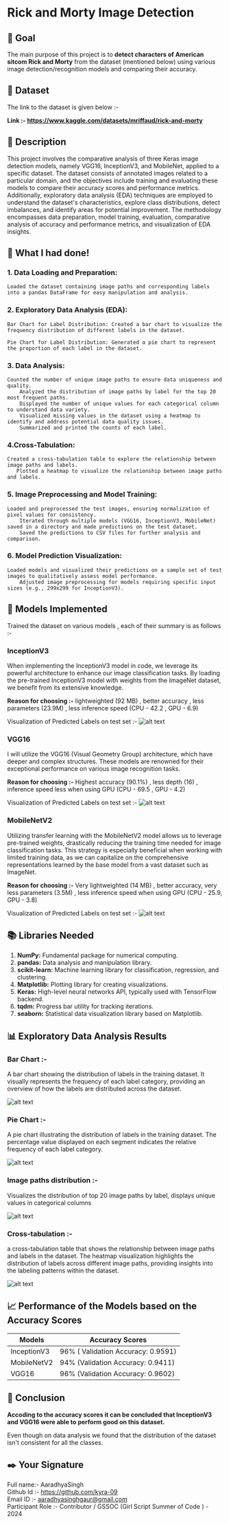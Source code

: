 # Rick and Morty Image Detection

## 🎯 Goal
The main purpose of this project is to     **detect characters of American sitcom Rick and Morty** from the dataset (mentioned below) using various image detection/recognition models and comparing their accuracy.

## 🧵 Dataset

The link to the dataset is given below :-

**Link :- https://www.kaggle.com/datasets/mriffaud/rick-and-morty**

## 🧾 Description

This project involves the comparative analysis of three Keras image detection models, namely VGG16, InceptionV3, and MobileNet, applied to a specific dataset. The dataset consists of annotated images related to a particular domain, and the objectives include training and evaluating these models to compare their accuracy scores and performance metrics. Additionally, exploratory data analysis (EDA) techniques are employed to understand the dataset's characteristics, explore class distributions, detect imbalances, and identify areas for potential improvement. The methodology encompasses data preparation, model training, evaluation, comparative analysis of accuracy and performance metrics, and visualization of EDA insights. 

## 🧮 What I had done!

### 1. Data Loading and Preparation:
    Loaded the dataset containing image paths and corresponding labels into a pandas DataFrame for easy manipulation and analysis.

### 2. Exploratory Data Analysis (EDA):
    Bar Chart for Label Distribution: Created a bar chart to visualize the frequency distribution of different labels in the dataset.

    Pie Chart for Label Distribution: Generated a pie chart to represent the proportion of each label in the dataset.

### 3. Data Analysis:
    Counted the number of unique image paths to ensure data uniqueness and quality.
        Analyzed the distribution of image paths by label for the top 20 most frequent paths.
        Displayed the number of unique values for each categorical column to understand data variety.
        Visualized missing values in the dataset using a heatmap to identify and address potential data quality issues.
        Summarized and printed the counts of each label.

### 4.Cross-Tabulation:
    Created a cross-tabulation table to explore the relationship between image paths and labels.
       Plotted a heatmap to visualize the relationship between image paths and labels.

### 5. Image Preprocessing and Model Training:
    Loaded and preprocessed the test images, ensuring normalization of pixel values for consistency.
        Iterated through multiple models (VGG16, InceptionV3, MobileNet) saved in a directory and made predictions on the test dataset.
        Saved the predictions to CSV files for further analysis and comparison.

### 6. Model Prediction Visualization:
    Loaded models and visualized their predictions on a sample set of test images to qualitatively assess model performance.
        Adjusted image preprocessing for models requiring specific input sizes (e.g., 299x299 for InceptionV3).

## 🚀 Models Implemented

Trained the dataset on various models , each of their summary is as follows :-

### InceptionV3
When implementing the InceptionV3 model in code, we leverage its powerful architecture to enhance our image classification tasks. By loading the pre-trained InceptionV3 model with weights from the ImageNet dataset, we benefit from its extensive knowledge. 

**Reason for choosing :-** 
lightweighted (92 MB) , better accuracy , less parameters (23.9M) , less inference speed (CPU - 42.2 , GPU - 6.9)

Visualization of Predicted Labels on test set :-
![alt text](../Images/InceptionV3_prediction.png)


### VGG16
I will utilize the VGG16 (Visual Geometry Group) architecture, which have deeper and complex structures. These models are renowned for their exceptional performance on various image recognition tasks. 

**Reason for choosing :-** 
 Highest accuracy (90.1%) , less depth (16) , inference speed less when using GPU (CPU - 69.5 , GPU - 4.2)

Visualization of Predicted Labels on test set :-
![alt text](../Images/VGG16_prediction.png)


### MobileNetV2
Utilizing transfer learning with the MobileNetV2 model allows us to leverage pre-trained weights, drastically reducing the training time needed for image classification tasks. This strategy is especially beneficial when working with limited training data, as we can capitalize on the comprehensive representations learned by the base model from a vast dataset such as ImageNet.

**Reason for choosing :-** 
 Very lightweighted (14 MB) , better accuracy, very less parameters (3.5M) , less inference speed when using GPU (CPU - 25.9, GPU - 3.8)

Visualization of Predicted Labels on test set :-
![alt text](../Images/MobileNetV2_prediction.png)

## 📚 Libraries Needed

1. **NumPy:** Fundamental package for numerical computing.
2. **pandas:** Data analysis and manipulation library.
3. **scikit-learn:** Machine learning library for classification, regression, and clustering.
4.  **Matplotlib:** Plotting library for creating visualizations.
5.  **Keras:** High-level neural networks API, typically used with TensorFlow backend.
6. **tqdm:** Progress bar utility for tracking iterations.
7. **seaborn:** Statistical data visualization library based on Matplotlib.

## 📊 Exploratory Data Analysis Results

### Bar Chart :-
 A bar chart showing the distribution of labels in the training dataset. It visually represents the frequency of each label category, providing an overview of how the labels are distributed across the dataset.

![alt text](../Images/bar.png)

### Pie Chart :-
A pie chart illustrating the distribution of labels in the training dataset. The percentage value displayed on each segment indicates the relative frequency of each label category.

![alt text](../Images/pie.png)

### Image paths distribution :-
 Visualizes the distribution of top 20 image paths by label, displays unique values in categorical columns

![alt text](../Images/path_distribution.png)

### Cross-tabulation :-
a cross-tabulation table that shows the relationship between image paths and labels in the dataset. The heatmap visualization highlights the distribution of labels across different image paths, providing insights into the labeling patterns within the dataset.

![alt text](../Images/cross_tabulation.png)

## 📈 Performance of the Models based on the Accuracy Scores

| Models      |       Accuracy Scores|
|------------ |------------|
|InceptionV3  |96% ( Validation Accuracy: 0.9591)|
|MobileNetV2  | 94% (Validation Accuracy: 0.9411) |
|VGG16        | 96% (Validation Accuracy: 0.9602) |


## 📢 Conclusion

**Accoding to the accuracy scores it can be concluded that InceptionV3 and VGG16 were able to perform good on this dataset.**

 Even though on data analysis we found that the distribution of the dataset isn't consistent for all the classes.

## ✒️ Your Signature

Full name:- AaradhyaSingh                      
Github Id :- https://github.com/kyra-09  
Email ID :- aaradhyasinghgaur@gmail.com  
Participant Role :- Contributor / GSSOC (Girl Script Summer of Code ) - 2024